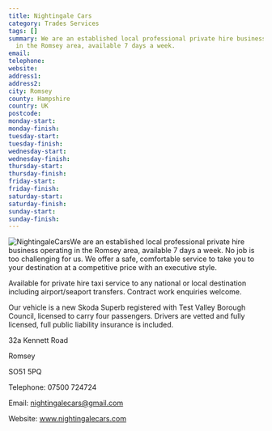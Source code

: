 ```yaml
---
title: Nightingale Cars
category: Trades Services
tags: []
summary: We are an established local professional private hire business operating
  in the Romsey area, available 7 days a week.
email: 
telephone: 
website: 
address1: 
address2: 
city: Romsey
county: Hampshire
country: UK
postcode: 
monday-start: 
monday-finish: 
tuesday-start: 
tuesday-finish: 
wednesday-start: 
wednesday-finish: 
thursday-start: 
thursday-finish: 
friday-start: 
friday-finish: 
saturday-start: 
saturday-finish: 
sunday-start: 
sunday-finish: 
---
```

![NightingaleCars](images/members/NightingaleCars.png)We are an established local professional private hire business operating in the Romsey area, available 7 days a week. No job is too challenging for us. We offer a safe, comfortable service to take you to your destination at a competitive price with an executive style.

Available for private hire taxi service to any national or local destination including airport/seaport transfers. Contract work enquiries welcome.

Our vehicle is a new Skoda Superb registered with Test Valley Borough Council, licensed to carry four passengers. Drivers are vetted and fully licensed, full public liability insurance is included.

32a Kennett Road

Romsey

SO51 5PQ

Telephone: 07500 724724

Email: [nightingalecars@gmail.com](mailto:nightingalecars@gmail.com)

Website: www.nightingalecars.com

